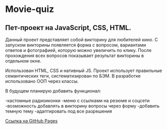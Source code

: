 # Movie-quiz

## Пет-проект на JavaScript, CSS, HTML.

Данный проект представляет собой викторину для любителей кино. С запуском викторины появляется форма с вопросом, вариантами ответов и фотографией, которую можно увеличить по клику. После прохождения всех вопросов показывает результат викторины в отдельном окне.

Использован HTML, CSS и нативный JS.
Проект использует правильные семантических теги, систематизирован по БЭМ.
В разработке использовано ООП через классы.

В будущем планирую добавить функционал:

-кастомные радиоиконки
-меню с ссылками на резюме и соцсети
-возможность добавлять в викторину вопросы через форму
-добавить темную тему
-адаптировать под все разрешения


[Ссылка на GitHub Pages](https://latypovroman.github.io/movie-test/)

